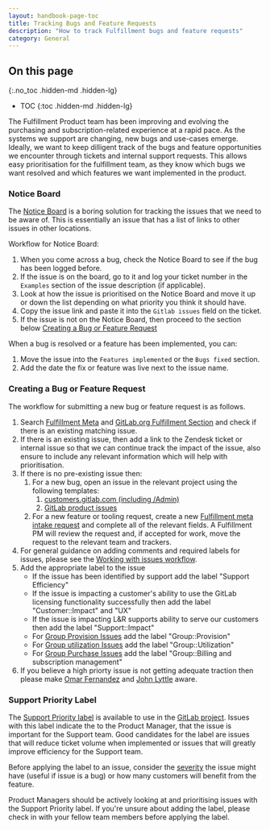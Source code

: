 ```yaml
---
layout: handbook-page-toc
title: Tracking Bugs and Feature Requests
description: "How to track Fulfillment bugs and feature requests"
category: General
---
```


## On this page
{:.no_toc .hidden-md .hidden-lg}

- TOC
{:toc .hidden-md .hidden-lg}

The Fulfillment Product team has been improving and evolving the purchasing and subscription-related experience at a rapid pace. As the systems we support are changing, new bugs and use-cases emerge. Ideally, we want to keep dilligent track of the bugs and feature opportunities we encounter through tickets and internal support requests. This allows easy prioritisation for the fulfillment team, as they know which bugs we want resolved and which features we want implemented in the product.  

### Notice Board

The [Notice Board](https://gitlab.com/gitlab-com/support/license-and-renewals/-/issues/1) is a boring solution for tracking the issues that we need to be aware of. This is essentially an issue that has a list of links to other issues in other locations.

Workflow for Notice Board:

1. When you come across a bug, check the Notice Board to see if the bug has been logged before.
1. If the issue is on the board, go to it and log your ticket number in the `Examples` section of the issue description (if applicable).
1. Look at how the issue is prioritised on the Notice Board and move it up or down the list depending on what priority you think it should have.
1. Copy the issue link and paste it into the `Gitlab issues` field on the ticket.
1. If the issue is not on the Notice Board, then proceed to the section below [Creating a Bug or Feature Request](#creating-a-bug-or-feature-request)

When a bug is resolved or a feature has been implemented, you can:

1. Move the issue into the `Features implemented` or the `Bugs fixed` section.
1. Add the date the fix or feature was live next to the issue name.


### Creating a Bug or Feature Request

The workflow for submitting a new bug or feature request is as follows.

1. Search [Fulfillment Meta](https://gitlab.com/gitlab-org/fulfillment-meta/-/issues) and [GitLab.org Fulfillment Section](https://gitlab.com/gitlab-org/gitlab/-/issues/?state=opened&label_name%5B%5D=section%3A%3Afulfillment) and check if there is an existing matching issue.
1. If there is an existing issue, then add a link to the Zendesk ticket or internal issue so that we can continue track the impact of the issue, also ensure to include any relevant information which will help with prioritisation. 
1. If there is no pre-existing issue then:
   1. For a new bug, open an issue in the relevant project using the following templates: 
      1. [customers.gitlab.com (including /Admin)](https://gitlab.com/gitlab-org/customers-gitlab-com/-/issues/new?issue&issuable_template=Bug)
      1. [GitLab product issues](https://gitlab.com/gitlab-org/gitlab/-/issues/new?issue&issuable_template=Bug)
   1. For a new feature or tooling request, create a new [Fulfillment meta intake request](https://gitlab.com/gitlab-org/fulfillment-meta/-/issues/new?issue&issuable_template=intake) and complete all of the relevant fields. A Fulfillment PM will review the request and, if accepted for work, move the request to the relevant team and trackers. 
1. For general guidance on adding comments and required labels for issues, please see the [Working with issues workflow](../../workflows/working-with-issues.html#adding-comments-on-existing-issues).
1. Add the appropriate label to the issue
   - If the issue has been identified by support add the label "Support Efficiency"
   - If the issue is impacting a customer's ability to use the GitLab licensing functionality successfully then add the label "Customer::Impact" and "UX" 
   - If the issue is impacting L&R supports ability to serve our customers then add the label "Support::Impact"
   - For [Group Provision Issues](https://about.gitlab.com/direction/fulfillment/#provision-group) add the label "Group::Provision"
   - For [Group utilization Issues](https://about.gitlab.com/direction/fulfillment/#utilization) add the label "Group::Utilization"
   - For [Group Purchase Issues](https://about.gitlab.com/direction/fulfillment/#purchase) add the label "Group::Billing and subscription management"
1. If you believe a high priorty issue is not getting adequate traction then please make [Omar Fernandez](https://gitlab.com/ofernandez2) and [John Lyttle](https://gitlab.com/jlyttle) aware.


### Support Priority Label

The [Support Priority label](https://gitlab.com/gitlab-org/gitlab/-/labels?utf8=%E2%9C%93&subscribed=&search=support+priority) is available to use in the [GitLab project](https://gitlab.com/gitlab-org/gitlab/-/issues?label_name[]=Support%20Priority). Issues with this label indicate the to the Product Manager, that the issue is important for the Support team. Good candidates for the label are issues that will reduce ticket volume when implemented or issues that will greatly improve efficiency for the Support team.

Before applying the label to an issue, consider the [severity](/handbook/engineering/quality/issue-triage/#severity) the issue might have (useful if issue is a bug) or how many customers will benefit from the feature.

Product Managers should be actively looking at and prioritising issues with the Support Priority label. If you're unsure about adding the label, please check in with your fellow team members before applying the label.
